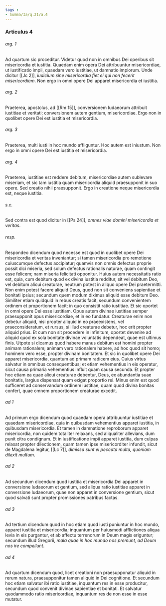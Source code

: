 ```yaml
---
tags : 
- Summa/Ia/q.21/a.4
---
```


### Articulus 4

###### arg. 1
Ad quartum sic proceditur. Videtur quod non in omnibus Dei operibus sit misericordia et iustitia. Quaedam enim opera Dei attribuuntur misericordiae, ut iustificatio impii, quaedam vero iustitiae, ut damnatio impiorum. Unde dicitur [[Jc 2]], *iudicium sine misericordia fiet ei qui non fecerit misericordiam*. Non ergo in omni opere Dei apparet misericordia et iustitia.

###### arg. 2
Praeterea, apostolus, ad [[Rm 15]], conversionem Iudaeorum attribuit iustitiae et veritati; conversionem autem gentium, misericordiae. Ergo non in quolibet opere Dei est iustitia et misericordia.

###### arg. 3
Praeterea, multi iusti in hoc mundo affliguntur. Hoc autem est iniustum. Non ergo in omni opere Dei est iustitia et misericordia.

###### arg. 4
Praeterea, iustitiae est reddere debitum, misericordiae autem sublevare miseriam, et sic tam iustitia quam misericordia aliquid praesupponit in suo opere. Sed creatio nihil praesupponit. Ergo in creatione neque misericordia est, neque iustitia.

###### s.c.
Sed contra est quod dicitur in [[Ps 24]], *omnes viae domini misericordia et veritas*.

###### resp.
Respondeo dicendum quod necesse est quod in quolibet opere Dei misericordia et veritas inveniantur; si tamen misericordia pro remotione cuiuscumque defectus accipiatur; quamvis non omnis defectus proprie possit dici miseria, sed solum defectus rationalis naturae, quam contingit esse felicem; nam miseria felicitati opponitur. Huius autem necessitatis ratio est, quia, cum debitum quod ex divina iustitia redditur, sit vel debitum Deo, vel debitum alicui creaturae, neutrum potest in aliquo opere Dei praetermitti. Non enim potest facere aliquid Deus, quod non sit conveniens sapientiae et bonitati ipsius; secundum quem modum diximus aliquid esse debitum Deo. Similiter etiam quidquid in rebus creatis facit, secundum convenientem ordinem et proportionem facit; in quo consistit ratio iustitiae. Et sic oportet in omni opere Dei esse iustitiam. Opus autem divinae iustitiae semper praesupponit opus misericordiae, et in eo fundatur. Creaturae enim non debetur aliquid, nisi propter aliquid in eo praeexistens, vel praeconsideratum, et rursus, si illud creaturae debetur, hoc erit propter aliquid prius. Et cum non sit procedere in infinitum, oportet devenire ad aliquid quod ex sola bonitate divinae voluntatis dependeat, quae est ultimus finis. Utpote si dicamus quod habere manus debitum est homini propter animam rationalem; animam vero rationalem habere, ad hoc quod sit homo; hominem vero esse, propter divinam bonitatem. Et sic in quolibet opere Dei apparet misericordia, quantum ad primam radicem eius. Cuius virtus salvatur in omnibus consequentibus; et etiam vehementius in eis operatur, sicut causa primaria vehementius influit quam causa secunda. Et propter hoc etiam ea quae alicui creaturae debentur, Deus, ex abundantia suae bonitatis, largius dispensat quam exigat proportio rei. Minus enim est quod sufficeret ad conservandum ordinem iustitiae, quam quod divina bonitas confert, quae omnem proportionem creaturae excedit.

###### ad 1
Ad primum ergo dicendum quod quaedam opera attribuuntur iustitiae et quaedam misericordiae, quia in quibusdam vehementius apparet iustitia, in quibusdam misericordia. Et tamen in damnatione reproborum apparet misericordia, non quidem totaliter relaxans, sed aliqualiter allevians, dum punit citra condignum. Et in iustificatione impii apparet iustitia, dum culpas relaxat propter dilectionem, quam tamen ipse misericorditer infundit, sicut de Magdalena legitur, [[Lc 7]], *dimissa sunt ei peccata multa, quoniam dilexit multum*.

###### ad 2
Ad secundum dicendum quod iustitia et misericordia Dei apparet in conversione Iudaeorum et gentium, sed aliqua ratio iustitiae apparet in conversione Iudaeorum, quae non apparet in conversione gentium, sicut quod salvati sunt propter promissiones patribus factas.

###### ad 3
Ad tertium dicendum quod in hoc etiam quod iusti puniuntur in hoc mundo, apparet iustitia et misericordia; inquantum per huiusmodi afflictiones aliqua levia in eis purgantur, et ab affectu terrenorum in Deum magis eriguntur; secundum illud Gregorii, *mala quae in hoc mundo nos premunt, ad Deum nos ire compellunt*.

###### ad 4
Ad quartum dicendum quod, licet creationi non praesupponatur aliquid in rerum natura, praesupponitur tamen aliquid in Dei cognitione. Et secundum hoc etiam salvatur ibi ratio iustitiae, inquantum res in esse producitur, secundum quod convenit divinae sapientiae et bonitati. Et salvatur quodammodo ratio misericordiae, inquantum res de non esse in esse mutatur.

